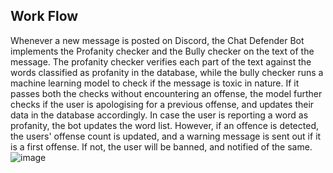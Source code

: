 ## Work Flow
Whenever a new message is posted on Discord, the Chat Defender Bot implements the Profanity checker and the Bully checker on the text of the message. 
The profanity checker verifies each part of the text against the words classified as profanity in the database, while the bully checker runs a machine 
learning model to check if the message is toxic in nature. If it passes both the checks without encountering an offense, the model further checks if the 
user is apologising for a previous offense, and updates their data in the database accordingly. In case the user is reporting a word as profanity, the bot 
updates the word list. However, if an offence is detected, the users' offense count is updated, and a warning message is sent out if it is a first offense.
If not, the user will be banned, and notified of the same.
![image](https://drive.google.com/uc?export=view&id=1YLEspOypZPQKKC9pLMwZodskH_A1DgjA)
